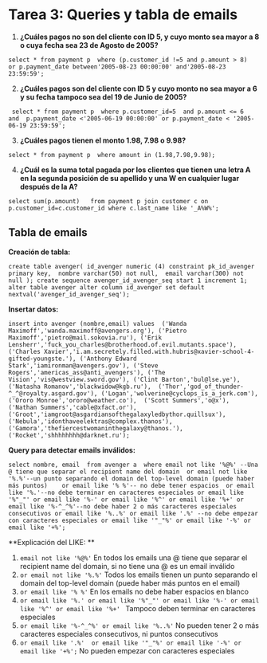 # Tarea 3: Queries y tabla de emails 
1. **¿Cuáles pagos no son del cliente con ID 5, y cuyo monto sea mayor a 8 o cuya fecha sea 23 de Agosto de 2005?**

``
select *
from payment p 
where (p.customer_id !=5 and p.amount > 8) 
or p.payment_date between'2005-08-23 00:00:00' and'2005-08-23 23:59:59';
``

2. **¿Cuáles pagos son del cliente con ID 5 y cuyo monto no sea mayor a 6 y su fecha tampoco sea del 19 de Junio de 2005?**

`` 
select *
from payment p 
where p.customer_id=5 
and p.amount <= 6 
and  p.payment_date <'2005-06-19 00:00:00' or p.payment_date < '2005-06-19 23:59:59';
``

3. **¿Cuáles pagos tienen el monto 1.98, 7.98 o 9.98?**

``
select *
from payment p 
where amount in (1.98,7.98,9.98);
``

4. **¿Cuál es la suma total pagada por los clientes que tienen una letra A en la segunda posición de su apellido y una W en cualquier lugar después de la A?**

``
select sum(p.amount)  
from payment p join customer c on p.customer_id=c.customer_id where c.last_name like '_A%W%';
``

## Tabla de emails 

**Creación de tabla:**

``
create table avenger(
id_avenger numeric (4) constraint pk_id_avenger primary key, 
nombre varchar(50) not null, 
email varchar(300) not null
);
create sequence avenger_id_avenger_seq start 1 increment 1; 
alter table avenger alter column id_avenger set default nextval('avenger_id_avenger_seq');
``

**Insertar datos:**

``
insert into avenger
(nombre,email)
values 
('Wanda Maximoff','wanda.maximoff@avengers.org'),
('Pietro Maximoff','pietro@mail.sokovia.ru'),
('Erik Lensherr','fuck_you_charles@brotherhood.of.evil.mutants.space'),
('Charles Xavier','i.am.secretely.filled.with.hubris@xavier-school-4-gifted-youngste.'),
('Anthony Edward Stark','iamironman@avengers.gov'),
('Steve Rogers','americas_ass@anti_avengers'),
('The Vision','vis@westview.sword.gov'),
('Clint Barton','bul@lse.ye'), 
('Natasha Romanov','blackwidow@kgb.ru'), 
('Thor','god_of_thunder-^_^@royalty.asgard.gov'),
('Logan','wolverine@cyclops_is_a_jerk.com'),
('Ororo Monroe','ororo@weather.co'), 
('Scott Summers','o@x'), 
('Nathan Summers','cable@xfact.or'),
('Groot','iamgroot@asgardiansofthegalaxyledbythor.quillsux'),
('Nebula','idonthaveelektras@complex.thanos'),
('Gamora','thefiercestwomaninthegalaxy@thanos.'),
('Rocket','shhhhhhhh@darknet.ru');
``

**Query para detectar emails inválidos:**

``
select nombre, email 
from avenger a 
where email not like '%@%' --Una @ tiene que separar el recipient name del domain 
or email not like '%.%'--un punto separando el domain del top-level domain (puede haber más puntos)   
or email like '% %'-- no debe tener espacios 
or email like '%.'--no debe terminar en caracteres especiales
or email like '%"_"'
or email like '%-'
or email like '%^'
or email like '%+'
or email like '%-^_^%'--no debe haber 2 o más caracteres especiales consecutivos
or email like '%..%'
or email like '.%' --no debe empezar con caracteres especiales
or email like '"_"%'
or email like '-%'
or email like '+%';
``

**Explicación del LIKE: **
1. ``email not like '%@%'`` 
En todos los emails una @ tiene que separar el recipient name del domain, si no tiene una @ es un email inválido 
2. ``or email not like '%.%'``
Todos los emails tienen un punto separando el domain del top-level domain (puede haber más puntos en el email) 
3. ``or email like '% %'``
En los emails no debe haber espacios en blanco 
4. ``or email like '%.' or email like '%"_"'
or email like '%-'
or email like '%^'
or email like '%+'
``
Tampoco deben terminar en caracteres especiales 
5. ``or email like '%-^_^%'
or email like '%..%'``
No pueden tener 2 o más caracteres especiales consecutivos, ni puntos consecutivos 
6. ``or email like '.%' 
or email like '"_"%'
or email like '-%'
or email like '+%';``
No pueden empezar con caracteres especiales 

